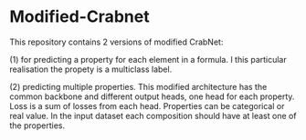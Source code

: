 # Modified-Crabnet
This repository contains 2 versions of modified CrabNet: 

(1) for predicting a property for each element in a formula. I this particular realisation the propety is a multiclass label.

(2) predicting multiple properties. This modified architecture has the common backbone and different output heads, one head for each property. Loss is a sum of losses from each head. Properties can be categorical or real value. In the input dataset each composition should have at least one of the properties.
